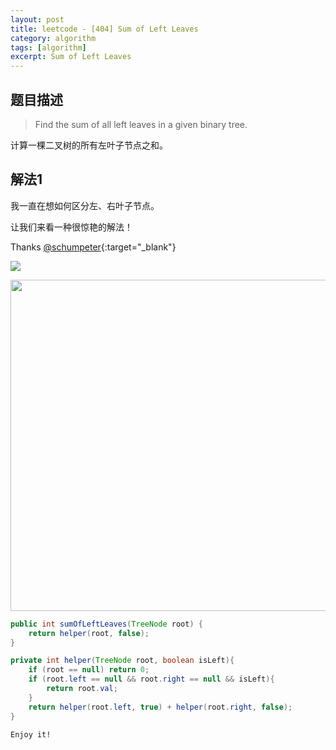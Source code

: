 ```yaml
---
layout: post
title: leetcode - [404] Sum of Left Leaves
category: algorithm
tags: [algorithm]
excerpt: Sum of Left Leaves
---
```


## 题目描述  

> Find the sum of all left leaves in a given binary tree.   

计算一棵二叉树的所有左叶子节点之和。  


## 解法1  

我一直在想如何区分左、右叶子节点。  

让我们来看一种很惊艳的解法！  

Thanks [@schumpeter](https://leetcode.com/problems/sum-of-left-leaves/discuss/88950/Java-iterative-and-recursive-solutions){:target="_blank"}  

![](https://yyc-images.oss-cn-beijing.aliyuncs.com/leetcode_404.png)  

<img src="https://yyc-images.oss-cn-beijing.aliyuncs.com/leetcode_404.png" height="530" width="1200">

``` java
public int sumOfLeftLeaves(TreeNode root) {
    return helper(root, false);
}

private int helper(TreeNode root, boolean isLeft){
    if (root == null) return 0;
    if (root.left == null && root.right == null && isLeft){
        return root.val;
    }
    return helper(root.left, true) + helper(root.right, false);
}
```

`Enjoy it!`